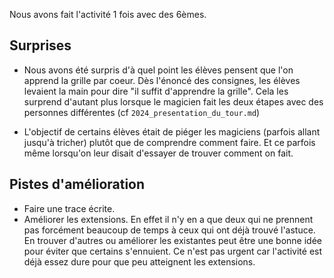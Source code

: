 Nous avons fait l'activité 1 fois avec des 6èmes.

## Surprises

- Nous avons été surpris d'à quel point les élèves pensent que l'on apprend la grille par coeur.
Dès l'énoncé des consignes, les élèves levaient la main pour dire "il suffit d'apprendre la grille". 
Cela les surprend d'autant plus lorsque le magicien fait les deux étapes avec des personnes différentes (cf `2024_presentation_du_tour.md`)  

- L'objectif de certains élèves était de piéger les magiciens (parfois allant jusqu'à tricher) plutôt que de comprendre comment faire.
Et ce parfois même lorsqu'on leur disait d'essayer de trouver comment on fait. 


## Pistes d'amélioration 

- Faire une trace écrite. 
- Améliorer les extensions. En effet il n'y en a que deux qui ne prennent pas forcément beaucoup de temps à ceux qui ont déjà trouvé l'astuce.
En trouver d'autres ou améliorer les existantes peut être une bonne idée pour éviter que certains s'ennuient. 
Ce n'est pas urgent car l'activité est déjà essez dure pour que peu atteignent les extensions.